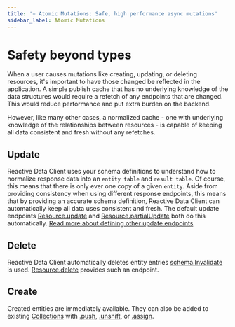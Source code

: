 ```yaml
---
title: '⚛ Atomic Mutations: Safe, high performance async mutations'
sidebar_label: Atomic Mutations
---
```


<head>
  <meta name="docsearch:pagerank" content="10"/>
</head>

# Safety beyond types

When a user causes mutations like creating, updating, or deleting resources, it's important
to have those changed be reflected in the application. A simple publish cache
that has no underlying knowledge of the data structures would require a refetch of any endpoints
that are changed. This would reduce performance and put extra burden on the backend.

However, like many other cases, a normalized cache - one with underlying knowledge of the relationships
between resources - is capable of keeping all data consistent and fresh without
any refetches.

## Update

Reactive Data Client uses your schema definitions to understand how to normalize response data into
an `entity table` and `result table`. Of course, this means that there is only ever one copy
of a given `entity`. Aside from providing consistency when using different response endpoints,
this means that by providing an accurate schema definition, Reactive Data Client can automatically keep
all data uses consistent and fresh. The default update endpoints [Resource.update](/rest/api/resource#update) and
[Resource.partialUpdate](/rest/api/resource#partialupdate) both do this automatically. [Read more about defining other
update endpoints](/rest/guides/side-effects)

## Delete

Reactive Data Client automatically deletes entity entries [schema.Invalidate](/rest/api/Invalidate) is used.
[Resource.delete](/rest/api/resource#delete)
provides such an endpoint.

## Create

Created entities are immediately available. They can also be added to existing [Collections](/rest/api/Collection)
with [.push](/rest/api/RestEndpoint#push), [.unshift](/rest/api/RestEndpoint#unshift), or [.assign](/rest/api/RestEndpoint#assign).